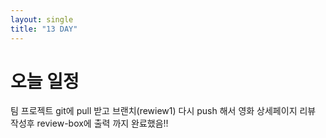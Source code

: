 ```yaml
---
layout: single
title: "13 DAY"
---
```



# 오늘 일정
팀 프로젝트 git에 pull 받고 브랜치(rewiew1) 다시 push 해서 
영화 상세페이지 리뷰 작성후 review-box에 출력 까지 완료했음!!

